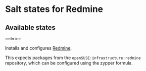 # Salt states for Redmine

## Available states

`redmine`

Installs and configures [Redmine](https://www.redmine.org/).

This expects packages from the `openSUSE:infrastructure:redmine` repository, which can be configured using the zypper formula.
